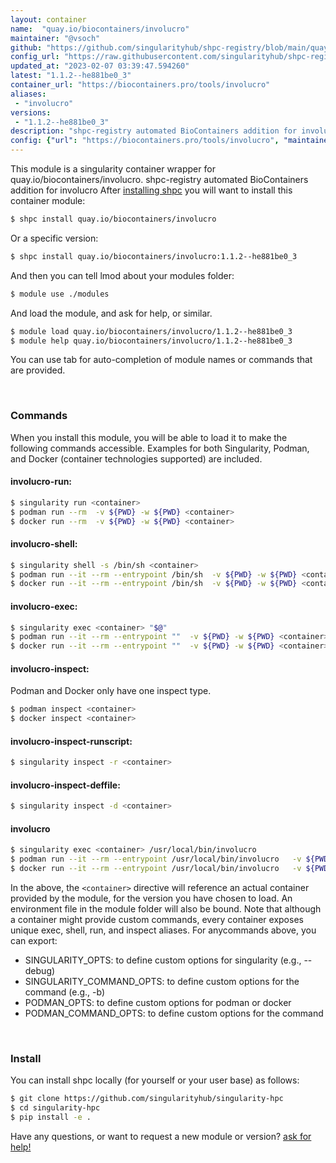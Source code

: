 ```yaml
---
layout: container
name:  "quay.io/biocontainers/involucro"
maintainer: "@vsoch"
github: "https://github.com/singularityhub/shpc-registry/blob/main/quay.io/biocontainers/involucro/container.yaml"
config_url: "https://raw.githubusercontent.com/singularityhub/shpc-registry/main/quay.io/biocontainers/involucro/container.yaml"
updated_at: "2023-02-07 03:39:47.594260"
latest: "1.1.2--he881be0_3"
container_url: "https://biocontainers.pro/tools/involucro"
aliases:
 - "involucro"
versions:
 - "1.1.2--he881be0_3"
description: "shpc-registry automated BioContainers addition for involucro"
config: {"url": "https://biocontainers.pro/tools/involucro", "maintainer": "@vsoch", "description": "shpc-registry automated BioContainers addition for involucro", "latest": {"1.1.2--he881be0_3": "sha256:f05e70162e3811b9173e4c7536003a4bdb13135e9691675cb071b97d2a579abf"}, "tags": {"1.1.2--he881be0_3": "sha256:f05e70162e3811b9173e4c7536003a4bdb13135e9691675cb071b97d2a579abf"}, "docker": "quay.io/biocontainers/involucro", "aliases": {"involucro": "/usr/local/bin/involucro"}}
---
```


This module is a singularity container wrapper for quay.io/biocontainers/involucro.
shpc-registry automated BioContainers addition for involucro
After [installing shpc](#install) you will want to install this container module:


```bash
$ shpc install quay.io/biocontainers/involucro
```

Or a specific version:

```bash
$ shpc install quay.io/biocontainers/involucro:1.1.2--he881be0_3
```

And then you can tell lmod about your modules folder:

```bash
$ module use ./modules
```

And load the module, and ask for help, or similar.

```bash
$ module load quay.io/biocontainers/involucro/1.1.2--he881be0_3
$ module help quay.io/biocontainers/involucro/1.1.2--he881be0_3
```

You can use tab for auto-completion of module names or commands that are provided.

<br>

### Commands

When you install this module, you will be able to load it to make the following commands accessible.
Examples for both Singularity, Podman, and Docker (container technologies supported) are included.

#### involucro-run:

```bash
$ singularity run <container>
$ podman run --rm  -v ${PWD} -w ${PWD} <container>
$ docker run --rm  -v ${PWD} -w ${PWD} <container>
```

#### involucro-shell:

```bash
$ singularity shell -s /bin/sh <container>
$ podman run --it --rm --entrypoint /bin/sh  -v ${PWD} -w ${PWD} <container>
$ docker run --it --rm --entrypoint /bin/sh  -v ${PWD} -w ${PWD} <container>
```

#### involucro-exec:

```bash
$ singularity exec <container> "$@"
$ podman run --it --rm --entrypoint ""  -v ${PWD} -w ${PWD} <container> "$@"
$ docker run --it --rm --entrypoint ""  -v ${PWD} -w ${PWD} <container> "$@"
```

#### involucro-inspect:

Podman and Docker only have one inspect type.

```bash
$ podman inspect <container>
$ docker inspect <container>
```

#### involucro-inspect-runscript:

```bash
$ singularity inspect -r <container>
```

#### involucro-inspect-deffile:

```bash
$ singularity inspect -d <container>
```


#### involucro

```bash
$ singularity exec <container> /usr/local/bin/involucro
$ podman run --it --rm --entrypoint /usr/local/bin/involucro   -v ${PWD} -w ${PWD} <container> -c " $@"
$ docker run --it --rm --entrypoint /usr/local/bin/involucro   -v ${PWD} -w ${PWD} <container> -c " $@"
```



In the above, the `<container>` directive will reference an actual container provided
by the module, for the version you have chosen to load. An environment file in the
module folder will also be bound. Note that although a container
might provide custom commands, every container exposes unique exec, shell, run, and
inspect aliases. For anycommands above, you can export:

 - SINGULARITY_OPTS: to define custom options for singularity (e.g., --debug)
 - SINGULARITY_COMMAND_OPTS: to define custom options for the command (e.g., -b)
 - PODMAN_OPTS: to define custom options for podman or docker
 - PODMAN_COMMAND_OPTS: to define custom options for the command

<br>

### Install

You can install shpc locally (for yourself or your user base) as follows:

```bash
$ git clone https://github.com/singularityhub/singularity-hpc
$ cd singularity-hpc
$ pip install -e .
```

Have any questions, or want to request a new module or version? [ask for help!](https://github.com/singularityhub/singularity-hpc/issues)